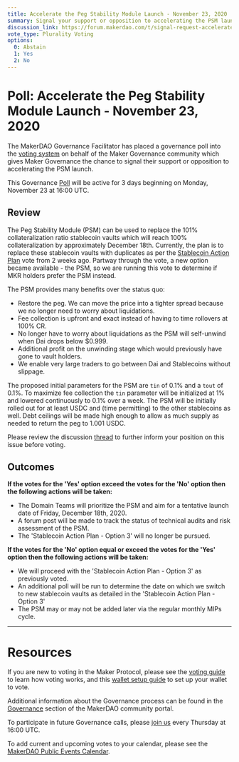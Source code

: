 ```yaml
---
title: Accelerate the Peg Stability Module Launch - November 23, 2020
summary: Signal your support or opposition to accelerating the PSM launch.
discussion_link: https://forum.makerdao.com/t/signal-request-accelerate-the-psm-launch/5094
vote_type: Plurality Voting
options:
  0: Abstain
  1: Yes
  2: No
---
```

# Poll: Accelerate the Peg Stability Module Launch - November 23, 2020

The MakerDAO Governance Facilitator has placed a governance poll into the [voting system](https://vote.makerdao.com/polling) on behalf of the Maker Governance community which gives Maker Governance the chance to signal their support or opposition to accelerating the PSM launch.

This Governance [Poll](https://community-development.makerdao.com/en/learn/governance/on-chain-gov) will be active for 3 days beginning on Monday, November 23 at 16:00 UTC.

## Review

The Peg Stability Module (PSM) can be used to replace the 101% collateralization ratio stablecoin vaults which will reach 100% collateralization by approximately December 18th. Currently, the plan is to replace these stablecoin vaults with duplicates as per the [Stablecoin Action Plan](https://vote.makerdao.com/polling/QmY1vJPs?network=mainnet#vote-breakdown) vote from 2 weeks ago. Partway through the vote, a new option became available - the PSM, so we are running this vote to determine if MKR holders prefer the PSM instead.

The PSM provides many benefits over the status quo:

 * Restore the peg. We can move the price into a tighter spread because we no longer need to worry about liquidations.
 * Fee collection is upfront and exact instead of having to time rollovers at 100% CR.
 * No longer have to worry about liquidations as the PSM will self-unwind when Dai drops below $0.999.
 * Additional profit on the unwinding stage which would previously have gone to vault holders.
 * We enable very large traders to go between Dai and Stablecoins without slippage.

The proposed initial parameters for the PSM are `tin` of 0.1% and a `tout` of 0.1%. To maximize fee collection the `tin` parameter will be initialized at 1% and lowered continuously to 0.1% over a week. The PSM will be initially rolled out for at least USDC and (time permitting) to the other stablecoins as well. Debt ceilings will be made high enough to allow as much supply as needed to return the peg to 1.001 USDC.

Please review the discussion [thread](https://forum.makerdao.com/t/signal-request-accelerate-the-psm-launch/5094) to further inform your position on this issue before voting.

## Outcomes

**If the votes for the 'Yes' option exceed the votes for the 'No' option then the following actions will be taken:**
* The Domain Teams will prioritize the PSM and aim for a tentative launch date of Friday, December 18th, 2020. 
* A forum post will be made to track the status of technical audits and risk assessment of the PSM. 
* The 'Stablecoin Action Plan - Option 3' will no longer be pursued.

**If the votes for the 'No' option equal or exceed the votes for the 'Yes' option then the following actions will be taken:**
* We will proceed with the 'Stablecoin Action Plan - Option 3' as previously voted.
* An additional poll will be run to determine the date on which we switch to new stablecoin vaults as detailed in the 'Stablecoin Action Plan - Option 3'
* The PSM may or may not be added later via the regular monthly MIPs cycle.

---

# Resources

If you are new to voting in the Maker Protocol, please see the [voting guide](https://community-development.makerdao.com/en/learn/governance/how-voting-works/) to learn how voting works, and this [wallet setup guide](https://community-development.makerdao.com/en/learn/governance/voting-setup/) to set up your wallet to vote.

Additional information about the Governance process can be found in the [Governance](https://community-development.makerdao.com/en/learn/governance) section of the MakerDAO community portal.

To participate in future Governance calls, please [join us](https://github.com/makerdao/community/tree/master/governance/governance-and-risk-meetings) every Thursday at 16:00 UTC.

To add current and upcoming votes to your calendar, please see the [MakerDAO Public Events Calendar](https://calendar.google.com/calendar/embed?src=makerdao.com_3efhm2ghipksegl009ktniomdk%40group.calendar.google.com&ctz=UTC&mode=week&showCalendars=0&showPrint=0).

